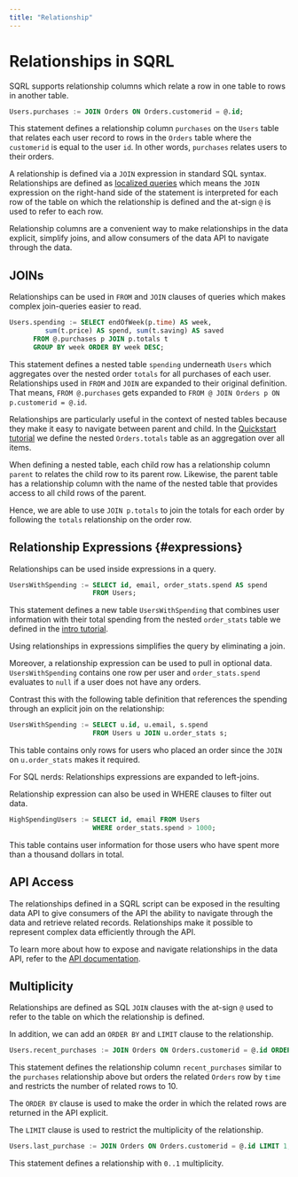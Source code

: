 ```yaml
---
title: "Relationship"
---
```


# Relationships in SQRL

SQRL supports relationship columns which relate a row in one table to rows in another table.

```sql
Users.purchases := JOIN Orders ON Orders.customerid = @.id;
```

This statement defines a relationship column `purchases` on the `Users` table that relates each user record to rows in the `Orders` table where the `customerid` is equal to the user `id`. In other words, `purchases` relates users to their orders.

A relationship is defined via a `JOIN` expression in standard SQL syntax. Relationships are defined as [localized queries](table#localized) which means the `JOIN` expression on the right-hand side of the statement is interpreted for each row of the table on which the relationship is defined and the at-sign `@` is used to refer to each row.

Relationship columns are a convenient way to make relationships in the data explicit, simplify joins, and allow consumers of the data API to navigate through the data.

## JOINs

Relationships can be used in `FROM` and `JOIN` clauses of queries which makes complex join-queries easier to read. 

```sql
Users.spending := SELECT endOfWeek(p.time) AS week,
         sum(t.price) AS spend, sum(t.saving) AS saved
      FROM @.purchases p JOIN p.totals t
      GROUP BY week ORDER BY week DESC;
```

This statement defines a nested table `spending` underneath `Users` which aggregates over the nested order `totals` for all purchases of each user. Relationships used in `FROM` and `JOIN` are expanded to their original definition. That means, `FROM @.purchases` gets expanded to `FROM @ JOIN Orders p ON p.customerid = @.id`.

Relationships are particularly useful in the context of nested tables because they make it easy to navigate between parent and child. In the [Quickstart tutorial](../../getting-started/quickstart) we define the nested `Orders.totals` table as an aggregation over all items.

When defining a nested table, each child row has a relationship column `parent` to relates the child row to its parent row. Likewise, the parent table has a relationship column with the name of the nested table that provides access to all child rows of the parent.

Hence, we are able to use `JOIN p.totals` to join the totals for each order by following the `totals` relationship on the order row.

## Relationship Expressions {#expressions}

Relationships can be used inside expressions in a query.

```sql
UsersWithSpending := SELECT id, email, order_stats.spend AS spend 
                     FROM Users;
```
This statement defines a new table `UsersWithSpending` that combines user information with their total spending from the nested `order_stats` table we defined in the [intro tutorial](../../getting-started/intro/advanced).

Using relationships in expressions simplifies the query by eliminating a join. 

Moreover, a relationship expression can be used to pull in optional data. `UsersWithSpending` contains one row per user and `order_stats.spend` evaluates to `null` if a user does not have any orders.

Contrast this with the following table definition that references the spending through an explicit join on the relationship:
```sql
UsersWithSpending := SELECT u.id, u.email, s.spend 
                     FROM Users u JOIN u.order_stats s;
```
This table contains only rows for users who placed an order since the `JOIN` on `u.order_stats` makes it required.

For SQL nerds: Relationships expressions are expanded to left-joins.

Relationship expression can also be used in WHERE clauses to filter out data.

```sql
HighSpendingUsers := SELECT id, email FROM Users 
                     WHERE order_stats.spend > 1000;
```
This table contains user information for those users who have spent more than a thousand dollars in total.

## API Access

The relationships defined in a SQRL script can be exposed in the resulting data API to give consumers of the API the ability to navigate through the data and retrieve related records. Relationships make it possible to represent complex data efficiently through the API.

To learn more about how to expose and navigate relationships in the data API, refer to the [API documentation](../api/overview).

## Multiplicity

Relationships are defined as SQL `JOIN` clauses with the at-sign `@` used to refer to the table on which the relationship is defined.

In addition, we can add an `ORDER BY` and `LIMIT` clause to the relationship.

```sql
Users.recent_purchases := JOIN Orders ON Orders.customerid = @.id ORDER BY Orders.time LIMIT 10;
```

This statement defines the relationship column `recent_purchases` similar to the `purchases` relationship above but orders the related `Orders` row by `time` and restricts the number of related rows to 10.

The `ORDER BY` clause is used to make the order in which the related rows are returned in the API explicit.

The `LIMIT` clause is used to restrict the multiplicity of the relationship.
```sql
Users.last_purchase := JOIN Orders ON Orders.customerid = @.id LIMIT 1;
```
This statement defines a relationship with `0..1` multiplicity.